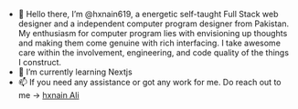 - 👋 Hello there, I’m @hxnain619, a energetic self-taught Full Stack web designer and a independent computer program designer from Pakistan. My enthusiasm for computer program lies with envisioning up thoughts and making them come genuine with rich interfacing. I take awesome care within the involvement, engineering, and code quality of the things I construct.
- 🌱 I’m currently learning Nextjs
- 📫 If you need any assistance or got any work for me. Do reach out to me -> [hxnain Ali](hxan619@gmail.com)
